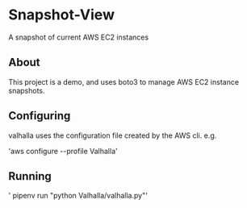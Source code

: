 # Snapshot-View
A snapshot of current AWS EC2 instances

## About

This project is a demo, and uses boto3 to manage
AWS EC2 instance snapshots.

## Configuring

valhalla uses the configuration file created by the
AWS cli. e.g.

'aws configure --profile Valhalla'

## Running

' pipenv run "python Valhalla/valhalla.py"'

